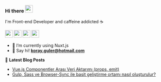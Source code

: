 ### Hi there <a href="https://www.gautamkrishnar.com/"><img src="https://media.giphy.com/media/hvRJCLFzcasrR4ia7z/giphy.gif" width="25px"></a>
I'm Front-end Developer and caffeine addicted :coffee:

<p><a href="https://www.twitter.com/daxssh" target="_blank"><img src="https://img.shields.io/badge/twitter-%231DA1F2.svg?&style=for-the-badge&logo=twitter&logoColor=white" height=25></a> <a href="https://www.linkedin.com/in/koray-guler" target="_blank"><img src="https://img.shields.io/badge/linkedin-%230077B5.svg?&style=for-the-badge&logo=linkedin&logoColor=white" height=25></a> <a href="https://medium.com/@korayguler" target="_blank"><img src="https://img.shields.io/badge/medium-%2312100E.svg?&style=for-the-badge&logo=medium&logoColor=white" height=25></a>
<a href="https://medium.com/@korayguler" target="_blank"><img src="https://visitor-badge.laobi.icu/badge?page_id=korayguler" height=25/> </a></p>
<p>
<!--
- :bowtie: I’m currently working on theINDUSTRY
<a href="https://www.instagram.com/koative/"><img src="https://img.shields.io/badge/instagram-%23E4405F.svg?&style=for-the-badge&logo=instagram&logoColor=white" height=25></a> 
-->

- :dart: I’m currently using Nuxt.js
- :email: Say hi! <b><a href="mailto:koray.guler@hotmail.com">koray.guler@hotmail.com</a></b>

📕 **Latest Blog Posts**
- [Vue.js Componentler Arası Veri Aktarımı (props, emit)](https://korayguler.medium.com/vue-js-componentler-aras%C4%B1-veri-aktar%C4%B1m%C4%B1-props-emit-f228a6ad7223)
- [Gulp, Sass ve Browser-Sync ile basit geliştirme ortamı nasıl oluşturulur?](https://korayguler.medium.com/gulp-sass-ve-browser-sync-ile-basit-geli%C5%9Ftirme-ortam%C4%B1-nas%C4%B1l-olu%C5%9Fturulur-99bb73fa097a)


